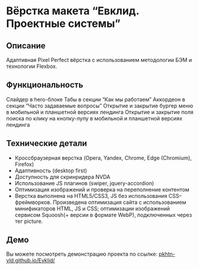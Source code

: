 # Вёрстка макета “Евклид. Проектные системы”

## Описание
Адаптивная Pixel Perfect вёрстка с использованием методологии БЭМ и технологии Flexbox.

## Функциональность
Слайдер в hero-блоке
Табы в секции “Как мы работаем”
Аккордеон в секции “Часто задаваемые вопросы”
Открытие и закрытие бургер меню в мобильной и планшетной версиях лендинга
Открытие и закрытие поля поиска по клику на кнопку-лупу в мобильной и планшетной версиях лендинга
## Технические детали
- Кроссбраузерная верстка (Opera, Yandex, Chrome, Edge (Chromium), Firefox)
- Адаптивность (desktop first)
- Доступность для скринридера NVDA
- Использование JS плагинов (swiper, jquery-accordion)
- Оптимизация изображений и проверка на переполнение контентом
- Верстка выполнена на HTML5/CSS3, JS без использования CSS–фреймворков. Произведена оптимизация сайта с использованием минификаторов HTML, JS и CSS; оптимизации изображений сервисом Squoosh(+ версии в формате WebP), подключенных через тег picture.

## Демо
Вы можете посмотреть демонстрацию проекта по ссылке: [pkhtn-vld.github.io/Evklid/](https://pkhtn-vld.github.io/Evklid/)
